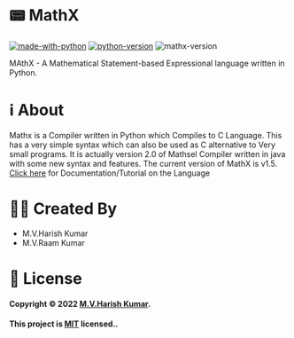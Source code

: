 # 📟 MathX
[![made-with-python](https://img.shields.io/badge/Made%20with-Python-1f425f.svg)](https://www.python.org/)
[![python-version](https://img.shields.io/badge/Python-v3.9.10-blue)](https://www.python.org/)
![mathx-version](https://img.shields.io/badge/MathX-v1.5-orange)

MAthX - A Mathematical Statement-based Expressional language
written in Python.

# ℹ About
Mathx is a Compiler written in Python which Compiles to C Language. This has a very simple syntax which can also be used as C alternative to Very small programs.
It is actually version 2.0 of Mathsel Compiler written in java with some new syntax and features. The current version of MathX is v1.5. [Click here](https://harish-kumar.gitbook.io/mathx-manual/) for Documentation/Tutorial on the Language

# 👨‍💻 Created By
  - M.V.Harish Kumar
  - M.V.Raam Kumar

# 📝 License

#### Copyright © 2022 [M.V.Harish Kumar](https://github.com/harishtpj). <br>
#### This project is [MIT](https://github.com/harishtpj/MathX/blob/main/LICENSE) licensed..


